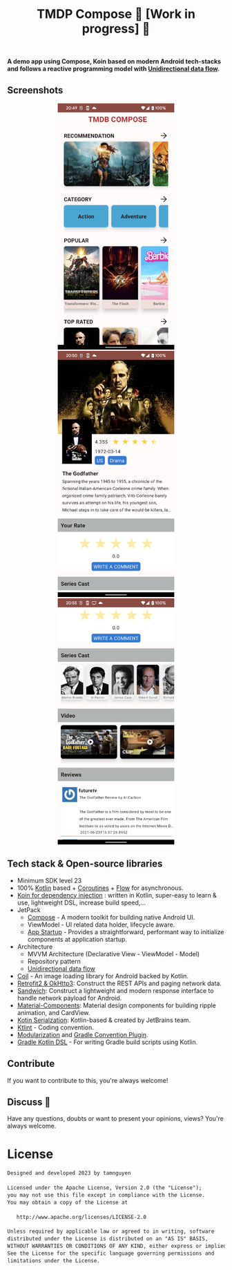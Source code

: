 
<h1 align="center">TMDP Compose 🚧 [Work in progress] 🚧</h1></br>

**A demo app using Compose, Koin based on modern Android tech-stacks and follows a reactive programming model with [Unidirectional data flow](https://developer.android.com/jetpack/compose/architecture#udf-compose).**

## Screenshots 
<p align="center">
<img src="/preview/preview1.png" width="270"/>
<img src="/preview/preview2.png" width="270"/>
<img src="/preview/preview3.png" width="270"/>
</p>

## Tech stack & Open-source libraries
- Minimum SDK level 23
- 100% [Kotlin](https://kotlinlang.org/) based + [Coroutines](https://github.com/Kotlin/kotlinx.coroutines) + [Flow](https://kotlin.github.io/kotlinx.coroutines/kotlinx-coroutines-core/kotlinx.coroutines.flow/) for asynchronous.
- [Koin for dependency injection](https://github.com/InsertKoinIO/koin) : written in Kotlin, super-easy to learn & use, lightweight DSL, increase build speed,...
- JetPack
  - [Compose](https://developer.android.com/jetpack/compose) - A modern toolkit for building native Android UI.
  - ViewModel - UI related data holder, lifecycle aware.
  - [App Startup](https://developer.android.com/topic/libraries/app-startup) - Provides a straightforward, performant way to initialize components at application startup.
- Architecture
  - MVVM Architecture (Declarative View - ViewModel - Model)
  - Repository pattern
  - [Unidirectional data flow](https://developer.android.com/jetpack/compose/architecture#udf-compose)
- [Coil](https://github.com/coil-kt/coil) - An image loading library for Android backed by Kotlin.
- [Retrofit2 & OkHttp3](https://github.com/square/retrofit): Construct the REST APIs and paging network data.
- [Sandwich](https://github.com/skydoves/Sandwich): Construct a lightweight and modern response interface to handle network payload for Android.
- [Material-Components](https://github.com/material-components/material-components-android): Material design components for building ripple animation, and CardView.
- [Kotin Serialzation](https://kotlinlang.org/docs/serialization.html): Kotlin-based & created by JetBrains team.
- [Ktlint](https://github.com/pinterest/ktlint) - Coding convention.
- [Modularization](https://developer.android.com/topic/modularization#what-is-modularization) and [Gradle Convention Plugin](https://docs.gradle.org/current/samples/sample_convention_plugins.html).
- [Gradle Kotlin DSL](https://docs.gradle.org/current/userguide/kotlin_dsl.html) - For writing Gradle build scripts using Kotlin.


## Contribute
If you want to contribute to this, you're always welcome!

## Discuss 💬

Have any questions, doubts or want to present your opinions, views? You're always welcome.



# License
```xml
Designed and developed 2023 by tamnguyen

Licensed under the Apache License, Version 2.0 (the "License");
you may not use this file except in compliance with the License.
You may obtain a copy of the License at

   http://www.apache.org/licenses/LICENSE-2.0

Unless required by applicable law or agreed to in writing, software
distributed under the License is distributed on an "AS IS" BASIS,
WITHOUT WARRANTIES OR CONDITIONS OF ANY KIND, either express or implied.
See the License for the specific language governing permissions and
limitations under the License.
```
